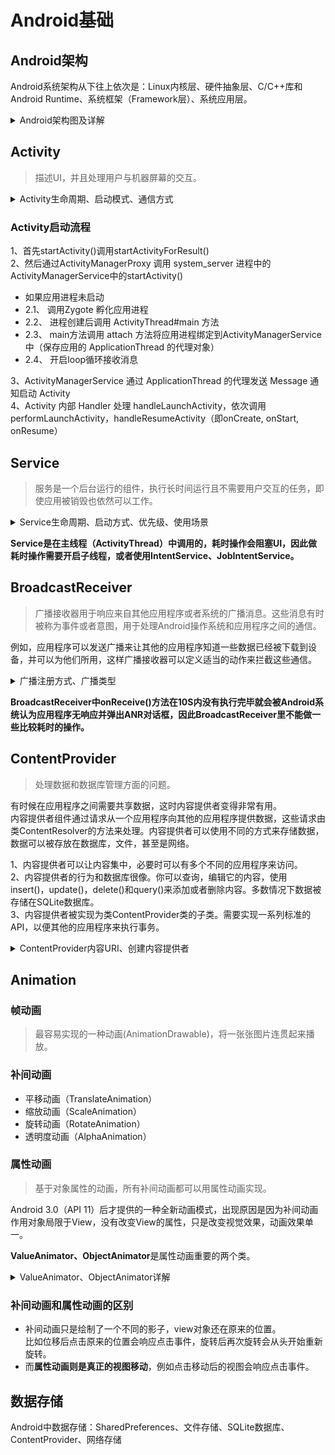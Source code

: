 # Android基础

## Android架构

Android系统架构从下往上依次是：Linux内核层、硬件抽象层、C/C++库和Android Runtime、系统框架（Framework层）、系统应用层。

<details><summary>Android架构图及详解</summary>

![android架构图](https://img.upyun.zzming.cn/android/android-stack_2x.png)

- Linux 内核  
Android 平台的基础是 Linux 内核。例如，Android Runtime (ART) 依靠 Linux 内核来执行底层功能，例如线程和低层内存管理。
使用 Linux 内核可让 Android 利用主要安全功能，并且允许设备制造商为著名的内核开发硬件驱动程序。

- 硬件抽象层 (HAL)  
硬件抽象层 (HAL) 提供标准界面，向更高级别的 Java API 框架显示设备硬件功能。HAL 包含多个库模块，其中每个模块都为特定类型的硬件组件实现一个界面，例如相机或蓝牙模块。当框架 API 要求访问设备硬件时，Android 系统将为该硬件组件加载库模块。

- Android Runtime  
对于运行 Android 5.0（API 级别 21）或更高版本的设备，每个应用都在其自己的进程中运行，并且有其自己的 Android Runtime (ART) 实例。ART 编写为通过执行 DEX 文件在低内存设备上运行多个虚拟机，DEX 文件是一种专为 Android 设计的字节码格式，经过优化，使用的内存很少。编译工具链（例如 Jack）将 Java 源代码编译为 DEX 字节码，使其可在 Android 平台上运行。   
ART 的部分主要功能包括：  
1、预先 (AOT) 和即时 (JIT) 编译  
2、优化的垃圾回收 (GC)  
3、在 Android 9（API 级别 28）及更高版本的系统中，支持将应用软件包中的 Dalvik Executable 格式 (DEX) 文件转换为更紧凑的机器代码。  
4、更好的调试支持，包括专用采样分析器、详细的诊断异常和崩溃报告，并且能够设置观察点以监控特定字段  
在 Android 版本 5.0（API 级别 21）之前，Dalvik 是 Android Runtime。如果您的应用在 ART 上运行效果很好，那么它应该也可在 Dalvik 上运行，但反过来不一定。
Android 还包含一套核心运行时库，可提供 Java API 框架所使用的 Java 编程语言中的大部分功能，包括一些 Java 8 语言功能。

- 原生 C/C++ 库  
许多核心 Android 系统组件和服务（例如 ART 和 HAL）构建自原生代码，需要以 C 和 C++ 编写的原生库。Android 平台提供 Java 框架 API 以向应用显示其中部分原生库的功能。例如，您可以通过 Android 框架的 Java OpenGL API 访问 OpenGL ES，以支持在应用中绘制和操作 2D 和 3D 图形。
如果开发的是需要 C 或 C++ 代码的应用，可以使用 Android NDK 直接从原生代码访问某些原生平台库。

- Java API 框架  
您可通过以 Java 语言编写的 API 使用 Android OS 的整个功能集。这些 API 形成创建 Android 应用所需的构建块，它们可简化核心模块化系统组件和服务的重复使用，包括以下组件和服务：  
1、丰富、可扩展的视图系统，可用以构建应用的 UI，包括列表、网格、文本框、按钮甚至可嵌入的网络浏览器  
2、资源管理器，用于访问非代码资源，例如本地化的字符串、图形和布局文件  
3、通知管理器，可让所有应用在状态栏中显示自定义提醒  
4、Activity 管理器，用于管理应用的生命周期，提供常见的导航返回栈  
5、内容提供程序，可让应用访问其他应用（例如“联系人”应用）中的数据或者共享其自己的数据  
开发者可以完全访问 Android 系统应用使用的框架 API。

- 系统应用  
Android 随附一套用于电子邮件、短信、日历、互联网浏览和联系人等的核心应用。平台随附的应用与用户可以选择安装的应用一样，没有特殊状态。因此第三方应用可成为用户的默认网络浏览器、短信 Messenger 甚至默认键盘（有一些例外，例如系统的“设置”应用）。
系统应用可用作用户的应用，以及提供开发者可从其自己的应用访问的主要功能。例如，如果您的应用要发短信，您无需自己构建该功能，可以改为调用已安装的短信应用向您指定的接收者发送消息。

**Framework层简介：**

Framework层为Android的应用框架层，主要为上层的应用开发提供服务和API接口，包含了三个主要部分，客户端，服务端和Linux驱动。  
客户端主要包括了Activity，ActivityThread，Window，PhoneWindow，WindowManager，DecorView，ViewRoot，W等类。  
服务端主要有WindowManagerService，ActivityManagerService，管理所有应用程序的窗口和页面。还有KeyQ和InputDispatcherThread类处理消息。  
Linux驱动包含了SurfaceFlingger和Binder，SF驱动的作用是把各个Surface显示在同一屏幕上，Binder驱动的作用是提供跨进程（IPC)的消息传递机制。

</details>


## Activity

> 描述UI，并且处理用户与机器屏幕的交互。

<details><summary>Activity生命周期、启动模式、通信方式</summary>

### Activity生命周期

![activity](https://img.upyun.zzming.cn/android/activity.png)

|  回调   |  描述   |
| --- | --- |
|  onCreate()   |  这是第一个回调，在活动第一次创建时调用。   |
|  onStart()   |  这个回调在活动为用户可见时被调用。   |
|  onResume()   |   这个回调在应用程序与用户开始可交互的时候调用。  |
|  onPause()   |  被暂停的活动无法接受用户输入，不能执行任何代码。当前活动将要被暂停，上一个活动将要被恢复时调用。   |
|  onStop()   |  当活动不在可见时调用。   |
|  onDestroy()   |  当活动被系统销毁之前调用。  |
|  onRestart()   |  当活动被停止以后重新打开时调用。  |

### Activity启动模式

- 默认启动模式：**Standard**  
- 栈顶复用模式：**SingleTop**  
- 栈内复用模式：**SingleTask**  
- 全局唯一模式：**SingleInstance**  

### Activity间通信方式

- Intent、Bundle  
- 类的静态变量  
- 全局变量，如在Application中定义的  
- 外部存储，如SharedPreference、SQLite、文件等  
- Service  

</details>

### Activity启动流程

1、首先startActivity()调用startActivityForResult()  
2、然后通过ActivityManagerProxy 调用 system_server 进程中的 ActivityManagerService中的startActivity()

* 如果应用进程未启动  
* 2.1、 调用Zygote 孵化应用进程  
* 2.2、 进程创建后调用 ActivityThread#main 方法  
* 2.3、 main方法调用 attach 方法将应用进程绑定到ActivityManagerService 中（保存应用的 ApplicationThread 的代理对象）  
* 2.4、 开启loop循环接收消息  

3、ActivityManagerService 通过 ApplicationThread 的代理发送 Message 通知启动 Activity  
4、Activity 内部 Handler 处理 handleLaunchActivity，依次调用 performLaunchActivity，handleResumeActivity（即onCreate, onStart, onResume）


## Service

> 服务是一个后台运行的组件，执行长时间运行且不需要用户交互的任务，即使应用被销毁也依然可以工作。 

<details><summary>Service生命周期、启动方式、优先级、使用场景</summary>

### Service生命周期

![service](https://img.upyun.zzming.cn/android/service.png)

|  回调   |  描述   |
| --- | --- |
|  onCreate()   |  当服务通过onStartCommand()和onBind()被第一次创建的时候，系统调用该方法。该调用要求执行一次性安装。  |
|  onStartCommand()   |  其他组件(如活动)通过调用startService()来请求启动服务时，系统调用该方法。如果你实现该方法，你有责任在工作完成时通过stopSelf()或者stopService()方法来停止服务。  |
|  onBind()   |  当其他组件想要通过bindService()来绑定服务时，系统调用该方法。如果你实现该方法，你需要返回IBinder对象来提供一个接口，以便客户来与服务通信。你必须实现该方法，如果你不允许绑定，则直接返回null。  |
|  onUnbind()   |  当客户中断所有服务发布的特殊接口时，系统调用该方法。  |
|  onRebind()   |  当新的客户端与服务连接，且此前它已经通过onUnbind(Intent)通知断开连接时，系统调用该方法。  |
|  onDestroy()   |  当服务不再有用或者被销毁时，系统调用该方法。你的服务需要实现该方法来清理任何资源，如线程，已注册的监听器，接收器等。  |

**服务有两种运行状态：**

|  状态   |  描述   |
| --- | --- |
|  Started   |  Android的应用程序组件，如活动，通过startService()启动了服务，则服务是Started状态。一旦启动，服务可以在后台无限期运行，即使启动它的组件已经被销毁。   |
|  Bound  |  当Android的应用程序组件通过bindService()绑定了服务，则服务是Bound状态。Bound状态的服务提供了一个客户服务器接口来允许组件与服务进行交互，如发送请求，获取结果，甚至通过IPC来进行跨进程通信。   |

### Service启动方式

1、startService()只是启动Service，启动它的组件（如Activity）和Service没有关联，只有当Service调用自身的stopSelf或者其他组件调用stopService()时，服务才会终止。  
2、bindService()方法启动Service，其他的组件可以通过回调获取Service的代理对象和Service进行绑定及交互，当启动的组件销毁时，Service也会自动进行unBind()操作，当所有的绑定组件都进行了unBind()时才会销毁Service。

### Service优先级

1、在AndroidManifest.xml文件中对于intent-filter可以通过android:priority = “1000”这个属性设置最高优先级，1000是最高值，如果数字越小则优先级越低，同时适用于广播。  
2、在onStartCommand()里面调用startForeground()方法把Service提升为前台进程级别，然后再onDestroy()里面要记得调用stopForeground()方法。  
3、onStartCommand方法，手动返回START_STICKY。  
4、在onDestroy()方法里发广播重启service。  
5、监听系统广播判断Service状态。通过系统的一些广播，比如：手机重启、界面唤醒、应用状态改变等等监听并捕获到，然后判断我们的Service是否还存活。  
6、Application加上Persistent属性。  

### onStartCommand返回值

**START_STICKY**：如果service进程被kill掉,保留service的状态为开始状态,但不保留传递的intent对象。随后系统会尝试重新创建service,由于服务状态为开始状态,所以创建服务后一定会调用onStartCommand(Intent,int,int)方法。如果在此期间没有任何启动命令被传递到service,那么参数Intent将为null。   
**START_NOT_STICKY**：使用这个返回值时,如果在执行完onStartCommand后,服务被异常kill掉,系统不会自动重启该服务。  
**START_REDELIVER_INTENT**：重传Intent，使用这个返回值时,如果在执行完onStartCommand后,服务被异常kill掉,系统会自动重启该服务,并将Intent的值传入。  
**START_STICKY_COMPATIBILITY**：START_STICKY的兼容版本,但不保证服务被kill后一定能重启。  

### Service使用场景

Service就是不需要和用户交互，在后台默默执行的任务，比如音乐播放器的播放音乐，网盘的上传下载文件等。

</details>

**Service是在主线程（ActivityThread）中调用的，耗时操作会阻塞UI，因此做耗时操作需要开启子线程，或者使用IntentService、JobIntentService。**

## BroadcastReceiver

> 广播接收器用于响应来自其他应用程序或者系统的广播消息。这些消息有时被称为事件或者意图，用于处理Android操作系统和应用程序之间的通信。

例如，应用程序可以发送广播来让其他的应用程序知道一些数据已经被下载到设备，并可以为他们所用，这样广播接收器可以定义适当的动作来拦截这些通信。

<details><summary>广播注册方式、广播类型</summary>

### 广播注册方式

#### 静态注册

在清单文件AndroidManifest.xml中注册，只要APP在系统运行中则可以一直收到广播消息。

```xml
<application
   android:icon="@drawable/ic_launcher"
   android:label="@string/app_name"
   android:theme="@style/AppTheme" >
   <receiver android:name="cn.programmer.MyReceiver">
//监听系统启动意图、自定义意图
      <intent-filter>
         <action android:name="android.intent.action.BOOT_COMPLETED">
         </action>
         <action android:name="cn.programmer.CUSTOM_INTENT">
         </action>
      </intent-filter>
   </receiver>
</application>
```

#### 动态注册

在代码中注册，当注册的Activity或Service销毁了则收不到广播消息。  
动态注册的优先级高于静态注册。

```java
// 广播自定义意图
public class Test{
    public static void broadcastIntent(Context context){
        Intent intent = new Intent();
        intent.setAction("cn.programmer.CUSTOM_INTENT");
        intent.setComponent(new ComponentName("cn.programmer","cn.programmer.MyReceiver"));
        context.sendBroadcast(intent);
    }
}
```

**广播接收器**
```java
package cn.programmer;

import android.content.BroadcastReceiver;
import android.content.Context;
import android.content.Intent;
import android.widget.Toast;

public class MyReceiver extends BroadcastReceiver {
    @Override
    public void onReceive(Context context, Intent intent) {
        Toast.makeText(context, "检测到意图。", Toast.LENGTH_LONG).show();
    }
}
```

### 广播类型

- 普通广播（Normal Broadcast）：开发者自定义 intent 广播。  
- 系统广播（System Broadcast）：系统内置广播，如开机、网络状态变化。  
- 有序广播（Ordered Broadcast）：发送出去的广播被广播接收者按照先后顺序接收，先接收到广播的接受者可对广播进行修改或者截断，使用sendOrderedBroadcast(intent)。  
- 粘性广播（Sticky Broadcast）：由于在 Android5.0 & API 21 中已经失效，所以不建议使用。  
- App应用内广播（Local Broadcast）：App 应用内广播可理解为一种局部广播，广播的发送者和接收者都同属于一个 App。（将 exported 属性设置为false）  

</details>

**BroadcastReceiver中onReceive()方法在10S内没有执行完毕就会被Android系统认为应用程序无响应并弹出ANR对话框，因此BroadcastReceiver里不能做一些比较耗时的操作。**

## ContentProvider

> 处理数据和数据库管理方面的问题。

有时候在应用程序之间需要共享数据，这时内容提供者变得非常有用。   
内容提供者组件通过请求从一个应用程序向其他的应用程序提供数据，这些请求由类ContentResolver的方法来处理。内容提供者可以使用不同的方式来存储数据，数据可以被存放在数据库，文件，甚至是网络。

1、内容提供者可以让内容集中，必要时可以有多个不同的应用程序来访问。  
2、内容提供者的行为和数据库很像。你可以查询，编辑它的内容，使用insert()，update()，delete()和query()来添加或者删除内容。多数情况下数据被存储在SQLite数据库。  
3、内容提供者被实现为类ContentProvider类的子类。需要实现一系列标准的API，以便其他的应用程序来执行事务。  

<details><summary>ContentProvider内容URI、创建内容提供者</summary>
<br>

![content](https://img.upyun.zzming.cn/android/content.jpg) 

### 内容URI

```
<prefix>://<authority>/<data_type>/<id>
```

|  部分   |  说明  |
| --- | --- |
|  prefix   |  前缀：一直被设置为content://   |
|  authority   |  授权：指定内容提供者的名称，例如联系人，浏览器等。第三方的内容提供者可以是全名，如：cn.programmer.statusprovider   |
|  data_type   |  数据类型：这个表明这个特殊的内容提供者中的数据的类型。例如：你要通过内容提供者Contacts来获取所有的通讯录，数据路径是people，那么URI将是下面这样：content://contacts/people   |
|  id   |  这个指定特定的请求记录。例如：你在内容提供者Contacts中查找联系人的ID号为5，那么URI看起来是这样：content://contacts/people/5   |

### 创建内容提供者

这里描述创建自己的内容提供者的简单步骤。

1、首先，你需要继承类ContentProvider来创建一个内容提供者类。  
2、其次，你需要定义用于访问内容的你的内容提供者URI地址。  
3、接下来，你需要创建数据库来保存内容。通常Android使用SQLite数据库，并在框架中重写onCreate()方法来使用SQLiteOpenHelper的方法创建或者打开提供者的数据库。当你的应用程序被启动，它的每个内容提供者的onCreate()方法将在应用程序主线程中被调用。  
4、最后，在AndroidManifest.xml中注册内容提供者。  

以下是让你的内容提供者正常工作，你需要在类ContentProvider中重写的一些方法：

|  部分   |  说明  |
| --- | --- |
|  onCreate()   |  当提供者被启动时调用   |
|  query()   |  该方法从客户端接受请求，结果是返回指针(Cursor)对象   |
|  insert()   |  该方法向内容提供者插入新的记录   |
|  delete()   |  该方法从内容提供者中删除已存在的记录   |
|  update()   |  该方法更新内容提供者中已存在的记录   |
|  getType()   |  该方法为给定的URI返回元数据类型   |

</details>

## Animation

### 帧动画

> 最容易实现的一种动画(AnimationDrawable)，将一张张图片连贯起来播放。

### 补间动画

- 平移动画（TranslateAnimation）
- 缩放动画（ScaleAnimation）
- 旋转动画（RotateAnimation）
- 透明度动画（AlphaAnimation）

### 属性动画

> 基于对象属性的动画，所有补间动画都可以用属性动画实现。

Android 3.0（API 11）后才提供的一种全新动画模式，出现原因是因为补间动画作用对象局限于View，没有改变View的属性，只是改变视觉效果，动画效果单一。

**ValueAnimator、ObjectAnimator**是属性动画重要的两个类。  

<details><summary>ValueAnimator、ObjectAnimator详解</summary>

#### ValueAnimator

ValueAnimator可以设置开始值和结束值来动态改变view的移动位置，它有ofInt、ofFloat、ofObject三个重要的方法，方法的作用：
- 创建动画实例
- 将传入的多个参数进行平滑过渡: 此处传入0和1，表示将值从0平滑过渡到1，如果传入了3个Int参数a,b,c ,则是先从a平滑过渡到b,再从b平滑过渡到c，以此类推，其内置了估值器。

#### ObjectAnimator

ObjectAnimator功能更加强大，可以控制位移、透明度、旋转、缩放。

##### 插值器(Interpolator)

插值器决定值的变化模式，默认的种类有九个：

- AccelerateDecelerateInterpolator ：在动画开始与结束的地方速率改变比较慢，在中间的时候加速  
- AccelerateInterpolator：在动画开始的地方速率改变比较慢，然后开始速率变化加快  
- **LinearInterpolator**：以常量速率改变  
- AnticipateInterpolator：开始的时候向后然后向前甩  
- **CycleInterpolator**：动画循环播放特定的次数，速率改变沿着正弦曲线  
- **PathInterpolator**：动画执行的效果按贝塞尔曲线  
- anticipateOvershootInterpolator：开始的时候向后然后向前甩一定值后返回最后的值  
- OvershootInterpolator：向前甩一定值后再回到原来位置  
- BounceInterpolator：动画结束的时候有弹起效果  

**自定义插值器：**  
写一个类实现Interpolator接口，Interpolator是一个空的接口继承了TimeInterpolator接口，定义getInterpolation方法即可。

##### 估值器(TypeEvaluator)

估值器决定值的具体变化数值。

</details>

### 补间动画和属性动画的区别

- 补间动画只是绘制了一个不同的影子，view对象还在原来的位置。  
比如位移后点击原来的位置会响应点击事件，旋转后再次旋转会从头开始重新旋转。
- 而**属性动画则是真正的视图移动**，例如点击移动后的视图会响应点击事件。

## 数据存储

Android中数据存储：SharedPreferences、文件存储、SQLite数据库、ContentProvider、网络存储